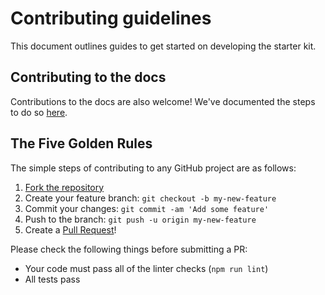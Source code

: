 # Contributing guidelines

This document outlines guides to get started on developing the starter kit.

## Contributing to the docs

Contributions to the docs are also welcome! We've documented the steps to do so [here](./docs/in-depth/contributing.md).

## The Five Golden Rules

The simple steps of contributing to any GitHub project are as follows:

1. [Fork the repository](https://github.com/screepers/screeps-typescript-starter/fork)
2. Create your feature branch: `git checkout -b my-new-feature`
3. Commit your changes: `git commit -am 'Add some feature'`
4. Push to the branch: `git push -u origin my-new-feature`
5. Create a [Pull Request](https://github.com/barthogenes/screeps-b-ai/pulls)!

Please check the following things before submitting a PR:
* Your code must pass all of the linter checks (`npm run lint`)
* All tests pass

